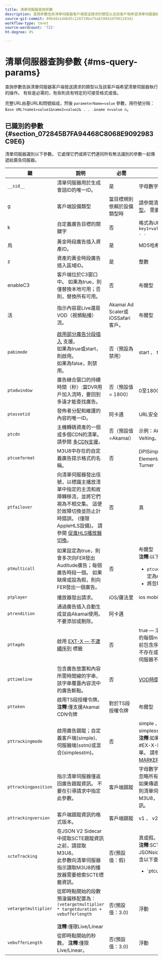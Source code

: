 ```yaml
---
title: 清單伺服器查詢參數
description: 查詢參數告訴清單伺服器客戶端發送請求的類型以及該客戶端希望清單伺服器執行的操作。 有些是必需的，有些則具有特定的可接受格式或值。
source-git-commit: 89bdda1d4bd5c126f19ba75a819942df901183d1
workflow-type: tm+mt
source-wordcount: '721'
ht-degree: 0%

---
```



# 清單伺服器查詢參數 {#ms-query-params}

查詢參數告訴清單伺服器客戶端發送請求的類型以及該客戶端希望清單伺服器執行的操作。 有些是必需的，有些則具有特定的可接受格式或值。

完整URL由基URL和問號組成，然後 `parameterName=value` 參數，用符號分隔： `Base URL?name1=value1&name2=value2& . . .&name n=value n`。

## 已識別的參數 {#section_072845B7FA94468C8068E9092983C9E6}

清單伺服器識別以下參數。 它處理它們或將它們連同所有無法識別的參數一起傳遞給廣告伺服器。

| 鍵 | 說明 | 必需 | 有效值 |
|---|---|---|---|
| `__sid__` | 清單伺服器用於生成會話ID的唯一ID。 | 是 | 字母數字 |
| g | 客戶端設備類型 | 當目標規則依賴於設備類型時 | 請參閱清單位置 [客戶端類型](https://adobeprimetime.zendesk.com)。 需要Zendesk訪問。 |
| k | 自定義廣告目標的關鍵字 | 否 | 格式為URL安全字串 `key1=value1;key2=value2;. . .` |
| 烏 | 黃金時段廣告插入資產ID。 | 是 | MD5哈希值 |
| z | 資產的黃金時段廣告插入區域ID。 | 是 | 整數 |
| enableC3 | 客戶端位於C3窗口中。 如果為true，則僅替換本地可用；否則，替換所有可用。 | 否 | 布爾型 |
| 活 | 指示內容是Live還是VOD（視頻點播）流。 | Akamai Ad Scaler或iOSSafari客戶。 | 布爾型 |
| `pabimode` | [啟用部分廣告分段插入](/help/primetime-ad-insertion/~old-msapi-topics/ms-insert-ads/partial-ad-break-insetion.md) 支援。 <br> 如果為true或start，則啟用。<br> 如果為false，則禁用。 | 否（預設為禁用） | start 、 true或false |
| `ptadwindow` | 廣告縫合窗口的持續時間（秒）:當DVR用戶加入流時，要回到多遠才能查找廣告。 | 否（預設值= 1800） | 0至1800 |
| `ptassetid` | 發佈者分配和維護的內容的唯一ID。 | 阿卡邁 | URL安全字串 |
| `ptcdn` | 主機轉碼資產的一個或多個CDN的清單。 請參閱 [多CDN支援](/help/primetime-ad-insertion/~old-creative-repackaging-service/multi-cdn-supportt.md)。 | 否（預設值=Akamai） | 示例：Akamai、Level3、Velting、Comcast |
| `ptcueformat` | M3U8中存在的自定義廣告提示格式的名稱。 | 否 | DPISimple、DPIScte35、Elemental、NBC、NFL或Turner |
| `ptfailover` | 向清單伺服器發出信號，以標識主播放清單中指定的主流和故障轉移流，並將它們視為不相交集。 這便於故障切換並防止計時錯誤。 (僅限AppleHLS設備)。 請參閱  [促進HLS播放器切換](/help/primetime-ad-insertion/~old-msapi-topics/ms-insert-ads/hls-switching-to-failover.md)。 | 否 | 真 |
| `ptmulticall` | 如果設定為true，則會多次向FER發出Auditude廣告；每個廣告時段一個。 如果缺席或設為假，則向FER發出一個廣告。 | 否 | 布爾型 <br> **注釋**:以下要求： <ul><li>`ptcueformat` 參數必須設定為nbc</li><li>將忽略pttimeline參數。</li></ul> |
| `ptplayer` | 播放器發出請求。 | iOS/薩法里 | ios mobileweb |
| `ptrendition` | 通過廣告插入自動生成並由Akamai使用。 不要添加或刪除。 | 阿卡邁 |  |
| `pttagds` | 啟用 [EXT-X — 不連續序列](https://tools.ietf.org/html/draft-pantos-http-live-streaming-19#section-4.3.3.3) 標籤 | 否 | true — 清單伺服器在其發送的每個m3u8檔案中的內容之前包含序列標籤；如果參數不存在或不為true，則清單伺服器不包括序列標籤。 |
| `pttimeline` | 包含廣告放置和內容所需時間線的字串，該字串覆蓋內容流中的廣告斷點。 | 否 | [VOD時間線](/help/primetime-ad-insertion/~old-msapi-topics/ms-changes-vod-timeline/ms-api-timeline-format.md) |
| `pttoken` | 啟用TS段授權令牌。<br> **注釋**:僅支援Akamai CDN令牌 | 對於TS段授權令牌 | 布爾型 |
| `pttrackingmode` | 啟用廣告跟蹤；自定義客戶端(simple)、伺服器端(sstm)或混合(simplesstm)。 | 否 | simple 、 sstm或simplesstm。<br> **注釋**:如果未包括此參數，則#EX-X-MARKER將注入清單。 請參閱 [EXT-X-MARKER指令](/help/primetime-ad-insertion/~old-msapi-topics/ms-at-effectiveness/ms-api-playlists.md)。 |
| `pttrackingposition` | 指示清單伺服器僅返回廣告跟蹤資訊。 不要在引導請求中指定此參數。 | 客戶端跟蹤 | 字母數字注釋：清單伺服器忽略所有傳遞的值。 但是，如果傳遞空字串或空字串，則清單伺服器將返回M3U8，而不返回跟蹤資訊。 |
| `pttrackingversion` | 客戶端跟蹤資訊的格式版本。 | 客戶端跟蹤 | v1 、 v2 、 v3或vmap |
| `scteTracking` | 在JSON V2 Sidecar中提取SCTE跟蹤資訊之前，請提取M3U8。 <br>此參數向清單伺服器指示讀取M3U8的播放器需要檢索SCTE標籤資訊。 | 否(預設值：假) | 真或假。 <br> **注釋**:SCTE-35資料在JSONsidecar中返回，並包含以下查詢參數值組合： <ul><li>`ptcueformat=turner | elemental | nfl | DPIScte35`</li><li>`pttrackingversion=v2`</li><li>`scteTracking=true`</li></ul> |
| `vetargetmultiplier` | 從即時點開始的段數預滾偏移配置為： `(vetargetmultiplier * targetduration + vebufferlength`<br/><br/>**注釋**:僅限Live/Linear | 否(預設值：3.0) | 浮動 |
| `vebufferLength` | 從即時點開始的秒數。 **注釋**:僅限Live/Linear。 | 否(預設值：3.0) | 浮動 |
